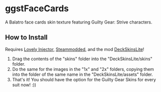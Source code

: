 # ggstFaceCards
A Balatro face cards skin texture featuring Guilty Gear: Strive characters. 

## How to Install

Requires [Lovely Injector](https://github.com/ethangreen-dev/lovely-injector), [Steammodded](https://github.com/Steamodded/smods), and the mod [DeckSkinsLite](https://github.com/Kekulism/DeckSkinsLite)! 

1. Drag the contents of the "skins" folder into the "DeckSkinsLite/skins" folder.
2. Do the same for the images in the "1x" and "2x" folders, copying them into the folder of the same name in the "DeckSkinsLite/assets" folder.
3. That's it! You should have the option for the Guilty Gear Skins for every suit now! :))

